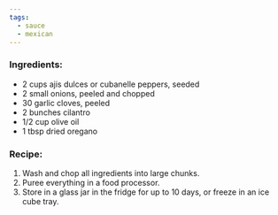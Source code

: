 ```yaml
---
tags:
  - sauce
  - mexican
---
```

### Ingredients:
- 2 cups ajis dulces or cubanelle peppers, seeded
- 2 small onions, peeled and chopped
- 30 garlic cloves, peeled
- 2 bunches cilantro
- 1/2 cup olive oil
- 1 tbsp dried oregano

### Recipe:
1. Wash and chop all ingredients into large chunks. 
2. Puree everything in a food processor.
3. Store in a glass jar in the fridge for up to 10 days, or freeze in an ice cube tray. 